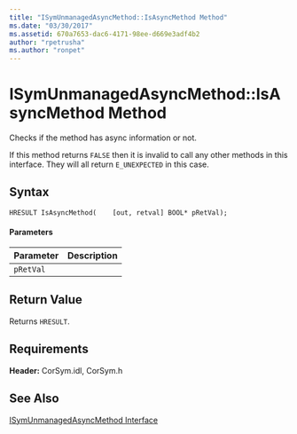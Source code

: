 ```yaml
---
title: "ISymUnmanagedAsyncMethod::IsAsyncMethod Method"
ms.date: "03/30/2017"
ms.assetid: 670a7653-dac6-4171-98ee-d669e3adf4b2
author: "rpetrusha"
ms.author: "ronpet"
---
```

# ISymUnmanagedAsyncMethod::IsAsyncMethod Method
Checks if the method has async information or not.  
  
 If this method returns `FALSE` then it is invalid to call any other methods in this interface. They will all return `E_UNEXPECTED` in this case.  
  
## Syntax  
  
```idl  
HRESULT IsAsyncMethod(    [out, retval] BOOL* pRetVal);  
```  
  
#### Parameters  
  
|Parameter|Description|  
|---------------|-----------------|  
|`pRetVal`||  
  
## Return Value  
 Returns `HRESULT`.  
  
## Requirements  
 **Header:** CorSym.idl, CorSym.h  
  
## See Also  
 [ISymUnmanagedAsyncMethod Interface](../../../../docs/framework/unmanaged-api/diagnostics/isymunmanagedasyncmethod-interface.md)

